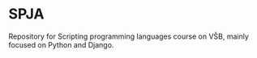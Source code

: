 # SPJA
Repository for Scripting programming languages course on VŠB, mainly focused on Python and Django.
